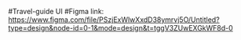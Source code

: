 #Travel-guide UI
#Figma link:
https://www.figma.com/file/PSzjExWlwXxdD38ymrvj5O/Untitled?type=design&node-id=0-1&mode=design&t=tggV3ZUwEXGkWF8d-0
